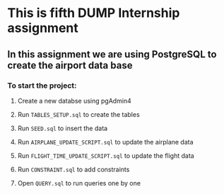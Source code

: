 # This is fifth DUMP Internship assignment

## In this assignment we are using PostgreSQL to create the airport data base


### To start the project:



1. Create a new databse using pgAdmin4

2. Run `TABLES_SETUP.sql` to create the tables
  
3. Run `SEED.sql` to insert the data
   
4. Run `AIRPLANE_UPDATE_SCRIPT.sql` to update the airplane data
   
5. Run `FLIGHT_TIME_UPDATE_SCRIPT.sql` to update the flight data
   
6. Run `CONSTRAINT.sql` to add constraints
    
7. Open `QUERY.sql` to run queries one by one
